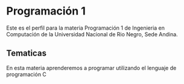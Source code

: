 # Programación 1

Este es el perfil para la materia Programación 1 de Ingenieria en 
Computación de la Universidad Nacional de Rio Negro, Sede Andina.

## Tematicas

En esta materia aprenderemos a programar utilizando el lenguaje de 
programación C

